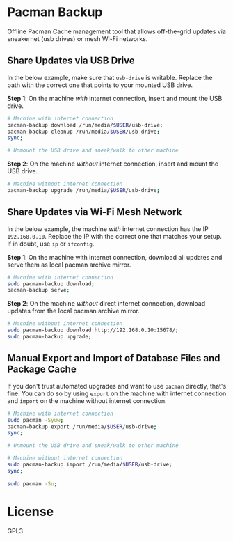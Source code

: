 
# Pacman Backup

Offline Pacman Cache management tool that allows off-the-grid updates via
sneakernet (usb drives) or mesh Wi-Fi networks.


## Share Updates via USB Drive

In the below example, make sure that `usb-drive` is writable. Replace the path with
the correct one that points to your mounted USB drive.

**Step 1**: On the machine _with_ internet connection, insert and mount the USB drive.

```bash
# Machine with internet connection
pacman-backup download /run/media/$USER/usb-drive;
pacman-backup cleanup /run/media/$USER/usb-drive;
sync;

# Unmount the USB drive and sneak/walk to other machine
```

**Step 2**: On the machine _without_ internet connection, insert and mount the USB drive.

```bash
# Machine without internet connection
pacman-backup upgrade /run/media/$USER/usb-drive;
```

## Share Updates via Wi-Fi Mesh Network

In the below example, the machine _with_ internet connection has the IP `192.168.0.10`.
Replace the IP with the correct one that matches your setup. If in doubt, use `ip` or `ifconfig`.


**Step 1**: On the machine with internet connection, download all updates and serve them as
local pacman archive mirror.

```bash
# Machine with internet connection
sudo pacman-backup download;
pacman-backup serve;
```

**Step 2**: On the machine _without_ direct internet connection, download updates from the
local pacman archive mirror.

```bash
# Machine without internet connection
sudo pacman-backup download http://192.168.0.10:15678/;
sudo pacman-backup upgrade;
```


## Manual Export and Import of Database Files and Package Cache

If you don't trust automated upgrades and want to use `pacman` directly, that's fine. You
can do so by using `export` on the machine with internet connection and `import` on the
machine without internet connection.

```bash
# Machine with internet connection
sudo pacman -Syuw;
pacman-backup export /run/media/$USER/usb-drive;
sync;

# Unmount the USB drive and sneak/walk to other machine
```

```bash
# Machine without internet connection
sudo pacman-backup import /run/media/$USER/usb-drive;
sync;

sudo pacman -Su;
```


# License

GPL3
